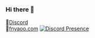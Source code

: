 ### Hi there 👋
📍[Discord](https://discord.com/users/217998824671674368)\
🌱[fnyaoo.com](https://fnyaoo.com)
[![Discord Presence](https://lanyard.cnrad.dev/api/217998824671674368?hideBadges=true)](https://discord.com/users/217998824671674368)
<!--
**fnyaoo/fnyaoo** is a ✨ _special_ ✨ repository because its `README.md` (this file) appears on your GitHub profile.

Here are some ideas to get you started:

- 🔭 I’m currently working on ...
- 🌱 I’m currently learning ...
- 👯 I’m looking to collaborate on ...
- 🤔 I’m looking for help with ...
- 💬 Ask me about ...
- 📫 How to reach me: ...
- 😄 Pronouns: ...
- ⚡ Fun fact: ...
-->
